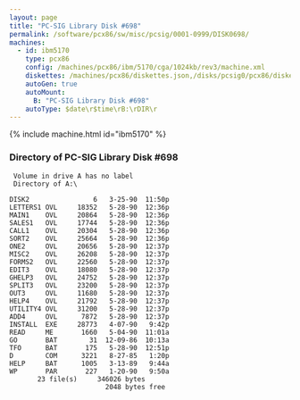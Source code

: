 ```yaml
---
layout: page
title: "PC-SIG Library Disk #698"
permalink: /software/pcx86/sw/misc/pcsig/0001-0999/DISK0698/
machines:
  - id: ibm5170
    type: pcx86
    config: /machines/pcx86/ibm/5170/cga/1024kb/rev3/machine.xml
    diskettes: /machines/pcx86/diskettes.json,/disks/pcsig0/pcx86/diskettes.json
    autoGen: true
    autoMount:
      B: "PC-SIG Library Disk #698"
    autoType: $date\r$time\rB:\rDIR\r
---
```


{% include machine.html id="ibm5170" %}

### Directory of PC-SIG Library Disk #698

     Volume in drive A has no label
     Directory of A:\

    DISK2                6   3-25-90  11:50p
    LETTERS1 OVL     18352   5-28-90  12:36p
    MAIN1    OVL     20864   5-28-90  12:36p
    SALES1   OVL     17744   5-28-90  12:36p
    CALL1    OVL     20304   5-28-90  12:36p
    SORT2    OVL     25664   5-28-90  12:36p
    ONE2     OVL     20656   5-28-90  12:37p
    MISC2    OVL     26208   5-28-90  12:37p
    FORMS2   OVL     22560   5-28-90  12:37p
    EDIT3    OVL     18080   5-28-90  12:37p
    GHELP3   OVL     24752   5-28-90  12:37p
    SPLIT3   OVL     23200   5-28-90  12:37p
    OUT3     OVL     11680   5-28-90  12:37p
    HELP4    OVL     21792   5-28-90  12:37p
    UTILITY4 OVL     31200   5-28-90  12:37p
    ADD4     OVL      7872   5-28-90  12:37p
    INSTALL  EXE     28773   4-07-90   9:42p
    READ     ME       1660   5-04-90  11:01a
    GO       BAT        31  12-09-86  10:13a
    TFO      BAT       175   5-28-90  12:51p
    D        COM      3221   8-27-85   1:20p
    HELP     BAT      1005   3-13-89   9:44a
    WP       PAR       227   1-20-90   9:50a
           23 file(s)     346026 bytes
                            2048 bytes free
